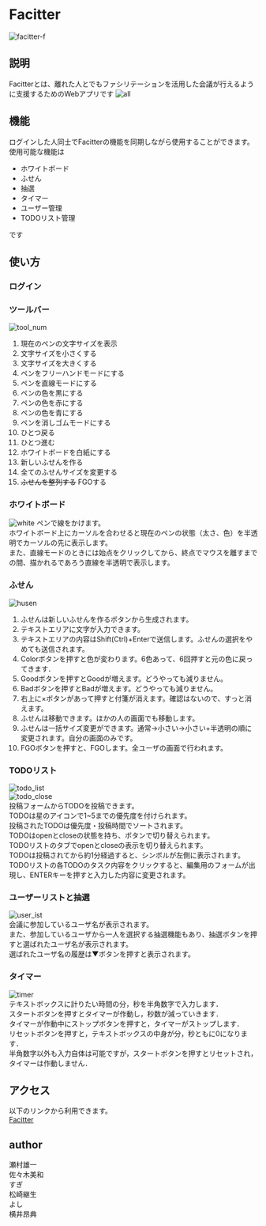# Facitter
![facitter-f](https://user-images.githubusercontent.com/19528049/32894084-1663531e-cb1f-11e7-8811-9a146e97943b.png)

## 説明
Facitterとは、離れた人とでもファシリテーションを活用した会議が行えるように支援するためのWebアプリです
![all](https://user-images.githubusercontent.com/19528049/32894109-283fa75e-cb1f-11e7-8058-a06f83170f70.png)


## 機能
ログインした人同士でFacitterの機能を同期しながら使用することができます。
使用可能な機能は

- ホワイトボード
- ふせん
- 抽選
- タイマー
- ユーザー管理
- TODOリスト管理

です

## 使い方
### ログイン

### ツールバー
![tool_num](https://user-images.githubusercontent.com/19528049/32894600-988af44a-cb20-11e7-9477-f19b24a61290.png)
1. 現在のペンの文字サイズを表示
1. 文字サイズを小さくする
1. 文字サイズを大きくする
1. ペンをフリーハンドモードにする
1. ペンを直線モードにする
1. ペンの色を黒にする
1. ペンの色を赤にする
1. ペンの色を青にする
1. ペンを消しゴムモードにする
1. ひとつ戻る
1. ひとつ進む
1. ホワイトボードを白紙にする
1. 新しいふせんを作る
1. 全てのふせんサイズを変更する
1. ~~ふせんを整列する~~ FGOする

### ホワイトボード
![white](https://user-images.githubusercontent.com/19528049/32895293-e43f60b8-cb22-11e7-915c-d5a67282f92e.png)
ペンで線をかけます。  
ホワイトボード上にカーソルを合わせると現在のペンの状態（太さ、色）を半透明でカーソルの先に表示します。  
また、直線モードのときには始点をクリックしてから、終点でマウスを離すまでの間、描かれるであろう直線を半透明で表示します。

### ふせん
![husen](https://user-images.githubusercontent.com/19528049/32895357-2114c442-cb23-11e7-94cf-40d3b94e41db.png)
1. ふせんは新しいふせんを作るボタンから生成されます。
1. テキストエリアに文字が入力できます。
1. テキストエリアの内容はShift(Ctrl)+Enterで送信します。ふせんの選択をやめても送信されます。
1. Colorボタンを押すと色が変わります。6色あって、6回押すと元の色に戻ってきます．
1. Goodボタンを押すとGoodが増えます。どうやっても減りません。
1. Badボタンを押すとBadが増えます。どうやっても減りません。
1. 右上に×ボタンがあって押すと付箋が消えます。確認はないので、すっと消えます。
1. ふせんは移動できます。ほかの人の画面でも移動します。
1. ふせんは一括サイズ変更ができます。通常→小さい→小さい+半透明の順に変更されます。自分の画面のみです。
1. FGOボタンを押すと、FGOします。全ユーザの画面で行われます。

### TODOリスト
![todo_list](https://user-images.githubusercontent.com/19528049/32894622-a5e63410-cb20-11e7-9078-d2dfb2df1c09.png)  
![todo_close](https://user-images.githubusercontent.com/19528049/32894624-a7f7dcea-cb20-11e7-9196-88997232dd6e.png)  
投稿フォームからTODOを投稿できます。  
TODOは星のアイコンで1~5までの優先度を付けられます。  
投稿されたTODOは優先度・投稿時間でソートされます。  
TODOはopenとcloseの状態を持ち、ボタンで切り替えられます。  
TODOリストのタブでopenとcloseの表示を切り替えられます。  
TODOは投稿されてから約1分経過すると、シンボルが左側に表示されます。  
TODOリストの各TODOのタスク内容をクリックすると、編集用のフォームが出現し、ENTERキーを押すと入力した内容に変更されます。  

### ユーザーリストと抽選
![user_ist](https://user-images.githubusercontent.com/19528049/32894630-ac981a94-cb20-11e7-914f-91bb2f6fa90a.png)  
会議に参加しているユーザ名が表示されます。  
また、参加しているユーザから一人を選択する抽選機能もあり、抽選ボタンを押すと選ばれたユーザ名が表示されます。  
選ばれたユーザ名の履歴は▼ボタンを押すと表示されます。  

### タイマー
![timer](https://user-images.githubusercontent.com/19528049/32894631-ae337650-cb20-11e7-92a0-2342f651f42a.png)  
テキストボックスに計りたい時間の分，秒を半角数字で入力します．  
スタートボタンを押すとタイマーが作動し，秒数が減っていきます．  
タイマーが作動中にストップボタンを押すと，タイマーがストップします．  
リセットボタンを押すと，テキストボックスの中身が分，秒ともに0になります．  
半角数字以外も入力自体は可能ですが，スタートボタンを押すとリセットされ，タイマーは作動しません．  

## アクセス
以下のリンクから利用できます。  
[Facitter](https://team2017-2.spiral.cloud/facitter)

## author
瀬村雄一  
佐々木美和  
すぎ  
松崎継生  
よし  
横井昂典  

